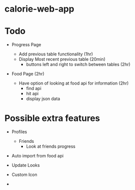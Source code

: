 # calorie-web-app

# Todo
- Progress Page 
    - Add previous table functionality (1hr)
    - Display Most recent previous table (20min)
        - buttons left and right to switch between tables (2hr)
        
- Food Page (2hr)
    - Have option of looking at food api for information (2hr)
        - find api
        - hit api
        - display json data


# Possible extra features
- Profiles
    - Friends
        - Look at friends progress

- Auto import from food api
- Update Looks
- Custom Icon
- 

